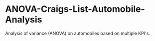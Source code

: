 # ANOVA-Craigs-List-Automobile-Analysis
 Analysis of variance (ANOVA) on automobiles based on multiple KPI's.
